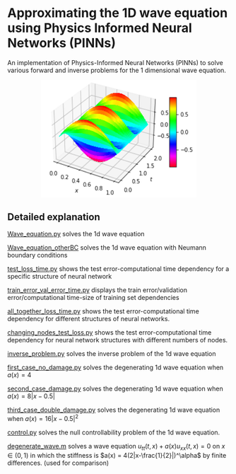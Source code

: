 # Approximating the 1D wave equation using Physics Informed Neural Networks (PINNs)

An implementation of Physics-Informed Neural Networks (PINNs) to solve various forward and inverse problems for the 1 dimensional wave equation.

<p align="center">
<img src="https://github.com/DCN-FAU-AvH/PINNs_wave_equation/blob/main/Icon.png" width="70%" height="70%" >
</p>

## Detailed explanation

[Wave_equation.py](https://github.com/DCN-FAU-AvH/PINNs_wave_equation/blob/main/Wave_equation.py) solves the 1d wave equation

[Wave_equation_otherBC](https://github.com/DCN-FAU-AvH/PINNs_wave_equation/blob/main/Wave_equation_otherBC.py) solves the 1d wave equation with Neumann boundary conditions 

[test_loss_time.py](https://github.com/DCN-FAU-AvH/PINNs_wave_equation/blob/main/test_loss_time.py) shows the test error-computational time dependency for a specific structure of neural network

[train_error_val_error_time.py](https://github.com/DCN-FAU-AvH/PINNs_wave_equation/blob/main/train_error_val_error_time.py) displays the train error/validation error/computational time-size of training set dependencies 

[all_together_loss_time.py](https://github.com/DCN-FAU-AvH/PINNs_wave_equation/blob/main/all_together_loss_time.py) shows the test error-computational time dependency for different structures of neural networks.

[changing_nodes_test_loss.py](https://github.com/DCN-FAU-AvH/PINNs_wave_equation/blob/main/changing_nodes_test_loss.py) shows the test error-computational time dependency for neural network structures with different numbers of nodes. 

[inverse_problem.py](https://github.com/DCN-FAU-AvH/PINNs_wave_equation/blob/main/inverse_problem.py) solves the inverse problem of the 1d wave equation

[first_case_no_damage.py](https://github.com/DCN-FAU-AvH/PINNs_wave_equation/blob/main/first_case_no_damage.py) solves the degenerating 1d wave equation when $a(x)=4$

[second_case_damage.py](https://github.com/DCN-FAU-AvH/PINNs_wave_equation/blob/main/second_case_damage.py) solves the degenerating 1d wave equation when $a(x)=8|x-0.5|$

[third_case_double_damage.py](https://github.com/DCN-FAU-AvH/PINNs_wave_equation/blob/main/third_case_double_damage.py) solves the degenerating 1d wave equation when $a(x)=16|x-0.5|^2$

[control.py](https://github.com/DCN-FAU-AvH/PINNs_wave_equation/blob/main/control.py) solves the null controllability problem of the 1d wave equation. 

[degenerate_wave.m](https://github.com/DCN-FAU-AvH/PINNs_wave_equation/blob/main/degenerate_wave.m) solves a wave equation $u_{tt}(t,x) + a(x) u_{xx}(t,x) = 0$ on $x \in (0,1)$ in which the stiffness is $a(x) = 4(2|x-\frac{1}{2}|)^\alpha$ by finite differences. (used for comparison)
